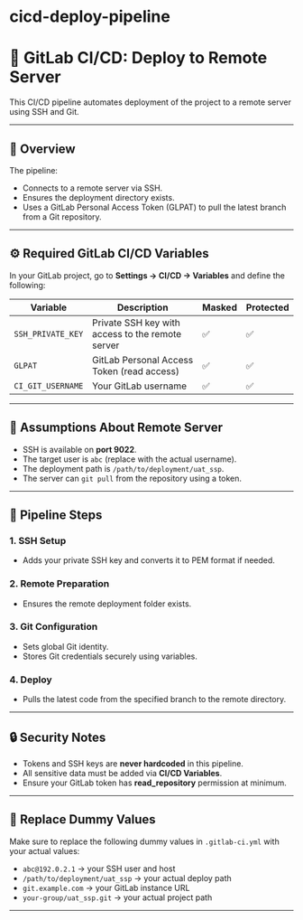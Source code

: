 # cicd-deploy-pipeline
# 🚀 GitLab CI/CD: Deploy to Remote Server

This CI/CD pipeline automates deployment of the project to a remote server using SSH and Git.

---

## 📜 Overview

The pipeline:
- Connects to a remote server via SSH.
- Ensures the deployment directory exists.
- Uses a GitLab Personal Access Token (GLPAT) to pull the latest branch from a Git repository.

---

## ⚙️ Required GitLab CI/CD Variables

In your GitLab project, go to **Settings → CI/CD → Variables** and define the following:

| Variable           | Description                                      | Masked | Protected |
|--------------------|--------------------------------------------------|--------|-----------|
| `SSH_PRIVATE_KEY`  | Private SSH key with access to the remote server | ✅     | ✅         |
| `GLPAT`            | GitLab Personal Access Token (read access)       | ✅     | ✅         |
| `CI_GIT_USERNAME`  | Your GitLab username                             | ✅     | ✅         |

---

## 📁 Assumptions About Remote Server

- SSH is available on **port 9022**.
- The target user is `abc` (replace with the actual username).
- The deployment path is `/path/to/deployment/uat_ssp`.
- The server can `git pull` from the repository using a token.

---

## 📝 Pipeline Steps

### 1. SSH Setup
- Adds your private SSH key and converts it to PEM format if needed.

### 2. Remote Preparation
- Ensures the remote deployment folder exists.

### 3. Git Configuration
- Sets global Git identity.
- Stores Git credentials securely using variables.

### 4. Deploy
- Pulls the latest code from the specified branch to the remote directory.

---

## 🔒 Security Notes

- Tokens and SSH keys are **never hardcoded** in this pipeline.
- All sensitive data must be added via **CI/CD Variables**.
- Ensure your GitLab token has **read_repository** permission at minimum.

---

## 📌 Replace Dummy Values

Make sure to replace the following dummy values in `.gitlab-ci.yml` with your actual values:
- `abc@192.0.2.1` → your SSH user and host
- `/path/to/deployment/uat_ssp` → your actual deploy path
- `git.example.com` → your GitLab instance URL
- `your-group/uat_ssp.git` → your actual project path

---
